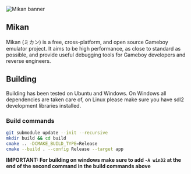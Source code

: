 ![Mikan banner](https://raw.githubusercontent.com/Riku32/mikan/master/assets/banner.png)

## Mikan
Mikan (ミカン) is a free, cross-platform, and open source Gameboy emulator project. It aims to be high performance, as close to standard as possible, and provide useful debugging tools for Gameboy developers and reverse engineers.

## Building
Building has been tested on Ubuntu and Windows. On Windows all dependencies are taken care of, on Linux please make sure you have sdl2 development libraries installed.

### Build commands
```bash
git submodule update --init --recursive
mkdir build && cd build
cmake .. -DCMAKE_BUILD_TYPE=Release
cmake --build . --config Release --target app
```
**IMPORTANT: For building on windows make sure to add `-A win32` at the end of the second command in the build commands above**